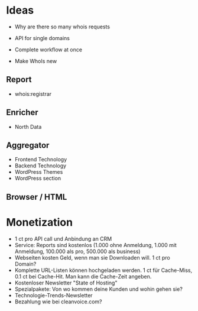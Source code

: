 # Ideas

- Why are there so many whois requests

- API for single domains
- Complete workflow at once

- Make WhoIs new


## Report

- whois:registrar

## Enricher

- North Data

## Aggregator

- Frontend Technology
- Backend Technology
- WordPress Themes
- WordPress section

## Browser / HTML


# Monetization

- 1 ct pro API call und Anbindung an CRM
- Service: Reports sind kostenlos (1.000 ohne Anmeldung, 1.000 mit Anmeldung, 100.000 als pro, 500.000 als business)
- Webseiten kosten Geld, wenn man sie Downloaden will. 1 ct pro Domain?
- Komplette URL-Listen können hochgeladen werden. 1 ct für Cache-Miss, 0.1 ct bei Cache-Hit. Man kann die Cache-Zeit angeben.
- Kostenloser Newsletter "State of Hosting"
- Spezialpakete: Von wo kommen deine Kunden und wohin gehen sie?
- Technologie-Trends-Newsletter 
- Bezahlung wie bei cleanvoice.com?
